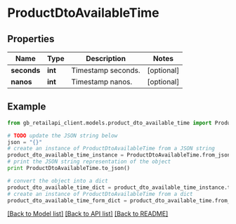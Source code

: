# ProductDtoAvailableTime


## Properties
Name | Type | Description | Notes
------------ | ------------- | ------------- | -------------
**seconds** | **int** | Timestamp seconds. | [optional] 
**nanos** | **int** | Timestamp nanos. | [optional] 

## Example

```python
from gb_retailapi_client.models.product_dto_available_time import ProductDtoAvailableTime

# TODO update the JSON string below
json = "{}"
# create an instance of ProductDtoAvailableTime from a JSON string
product_dto_available_time_instance = ProductDtoAvailableTime.from_json(json)
# print the JSON string representation of the object
print ProductDtoAvailableTime.to_json()

# convert the object into a dict
product_dto_available_time_dict = product_dto_available_time_instance.to_dict()
# create an instance of ProductDtoAvailableTime from a dict
product_dto_available_time_form_dict = product_dto_available_time.from_dict(product_dto_available_time_dict)
```
[[Back to Model list]](../README.md#documentation-for-models) [[Back to API list]](../README.md#documentation-for-api-endpoints) [[Back to README]](../README.md)


